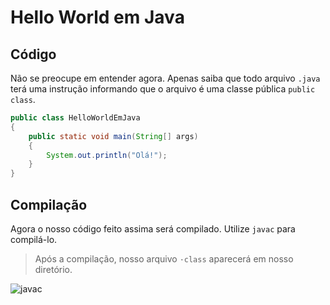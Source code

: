 # Hello World em Java

## Código
Não se preocupe em entender agora. Apenas saiba que todo arquivo `.java` terá uma instrução
informando que o arquivo é uma classe pública `public class`. 
```java 
public class HelloWorldEmJava
{
    public static void main(String[] args)
    {
        System.out.println("Olá!");
    }
}
```

## Compilação
Agora o nosso código feito assima será compilado. Utilize `javac` para compilá-lo.
> Após a compilação, nosso arquivo `·class` aparecerá em nosso diretório.

![javac](https://github.com/FireguiQueen/Java/assets/98475125/af921f07-2acf-406c-8d7d-f01ff6a6c506)

